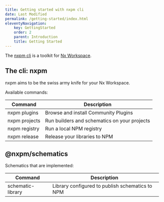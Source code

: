 ```yaml
---
title: Getting started with nxpm cli
date: Last Modified
permalink: /getting-started/index.html
eleventyNavigation:
    key: GettingStarted
    order: 2
    parent: Introduction
    title: Getting Started
---
```


The [nxpm cli](https://www.npmjs.com/package/nxpm) is a toolkit for [Nx Workspace](https://github.com/nrwl/nx/).

## The cli: nxpm

nxpm aims to be the swiss army knife for your Nx Workspace.

Available commands:

| Command       | Description                                  |
| ------------- | -------------------------------------------- |
| nxpm plugins  | Browse and install Community Plugins         |
| nxpm projects | Run builders and schematics on your projects |
| nxpm registry | Run a local NPM registry                     |
| nxpm release  | Release your libraries to NPM                |

## @nxpm/schematics

Schematics that are implemented:

| Command           | Description                                     |
| ----------------- | ----------------------------------------------- |
| schematic-library | Library configured to publish schematics to NPM |